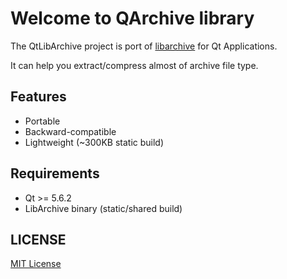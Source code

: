 # Welcome to QArchive library

The QtLibArchive project is port of [libarchive](https://github.com/libarchive/libarchive) for Qt Applications.

It can help you extract/compress almost of archive file type.

## Features

- Portable
- Backward-compatible
- Lightweight (~300KB static build)

## Requirements

- Qt >= 5.6.2
- LibArchive binary (static/shared build)

## LICENSE

[MIT License](https://github.com/HadesD/QtLibArchive/blob/master/LICENSE)

